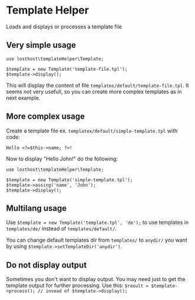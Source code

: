 # Template Helper

Loads and displays or processes a template file

## Very simple usage

```
use losthost\templateHelper\Template;

$template = new Template('template-file.tpl');
$template->display(); 
```

This will display the content of file `templates/default/template-file.tpl`.
It seems not very usefull, so you can create more complex templates as in next example.

## More complex usage

Create a template file ex. `templatex/default/simple-template.tpl` with code:
```
Hello <?=$this->name; ?>!
```

Now to display "Hello John!" do the following:
```
use losthost\templateHelper\Template;

$template = new Template('simple-template.tpl');
$template->assing('name', 'John');
$template->display();
```

## Multilang usage

Use `$template = new Template('template.tpl', 'de');` to use templates in `templates/de/` instead of `templates/default/`.

You can change default templates dir from `templates/` to `anydir/` you want by using `$template->setTemplateDir('anydir')`.

## Do not display output

Sometimes you don't want to display output. You may need just to get the template output for further processing. Use this:
``
$result = $template->process(); // insead of $template->display();
`` 